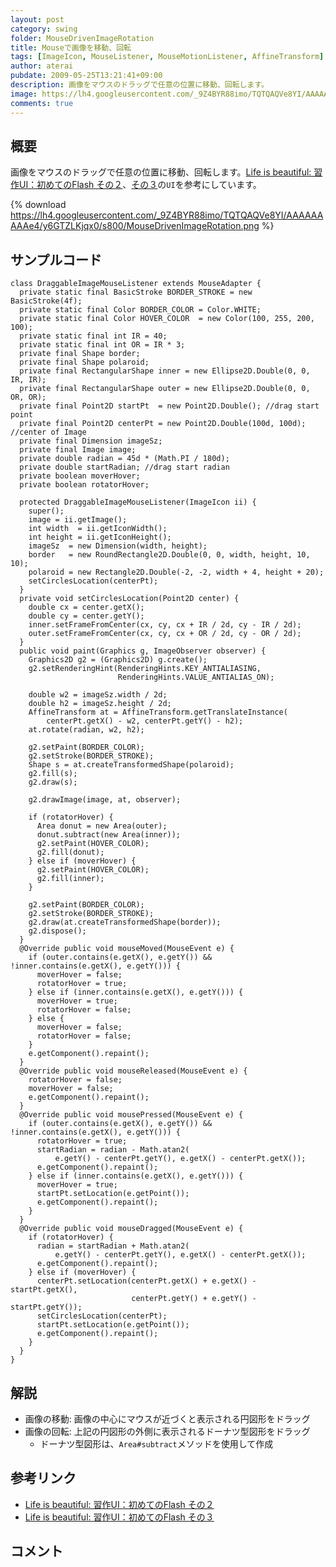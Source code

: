 ```yaml
---
layout: post
category: swing
folder: MouseDrivenImageRotation
title: Mouseで画像を移動、回転
tags: [ImageIcon, MouseListener, MouseMotionListener, AffineTransform]
author: aterai
pubdate: 2009-05-25T13:21:41+09:00
description: 画像をマウスのドラッグで任意の位置に移動、回転します。
image: https://lh4.googleusercontent.com/_9Z4BYR88imo/TQTQAQVe8YI/AAAAAAAAAe4/y6GTZLKjqx0/s800/MouseDrivenImageRotation.png
comments: true
---
```

## 概要
画像をマウスのドラッグで任意の位置に移動、回転します。[Life is beautiful: 習作UI：初めてのFlash その２](http://satoshi.blogs.com/life/2007/05/uiflash_1.html)、[その３](http://satoshi.blogs.com/life/2007/05/uiflash_2.html)の`UI`を参考にしています。

{% download https://lh4.googleusercontent.com/_9Z4BYR88imo/TQTQAQVe8YI/AAAAAAAAAe4/y6GTZLKjqx0/s800/MouseDrivenImageRotation.png %}

## サンプルコード
<pre class="prettyprint"><code>class DraggableImageMouseListener extends MouseAdapter {
  private static final BasicStroke BORDER_STROKE = new BasicStroke(4f);
  private static final Color BORDER_COLOR = Color.WHITE;
  private static final Color HOVER_COLOR  = new Color(100, 255, 200, 100);
  private static final int IR = 40;
  private static final int OR = IR * 3;
  private final Shape border;
  private final Shape polaroid;
  private final RectangularShape inner = new Ellipse2D.Double(0, 0, IR, IR);
  private final RectangularShape outer = new Ellipse2D.Double(0, 0, OR, OR);
  private final Point2D startPt  = new Point2D.Double(); //drag start point
  private final Point2D centerPt = new Point2D.Double(100d, 100d); //center of Image
  private final Dimension imageSz;
  private final Image image;
  private double radian = 45d * (Math.PI / 180d);
  private double startRadian; //drag start radian
  private boolean moverHover;
  private boolean rotatorHover;

  protected DraggableImageMouseListener(ImageIcon ii) {
    super();
    image = ii.getImage();
    int width  = ii.getIconWidth();
    int height = ii.getIconHeight();
    imageSz  = new Dimension(width, height);
    border   = new RoundRectangle2D.Double(0, 0, width, height, 10, 10);
    polaroid = new Rectangle2D.Double(-2, -2, width + 4, height + 20);
    setCirclesLocation(centerPt);
  }
  private void setCirclesLocation(Point2D center) {
    double cx = center.getX();
    double cy = center.getY();
    inner.setFrameFromCenter(cx, cy, cx + IR / 2d, cy - IR / 2d);
    outer.setFrameFromCenter(cx, cy, cx + OR / 2d, cy - OR / 2d);
  }
  public void paint(Graphics g, ImageObserver observer) {
    Graphics2D g2 = (Graphics2D) g.create();
    g2.setRenderingHint(RenderingHints.KEY_ANTIALIASING,
                        RenderingHints.VALUE_ANTIALIAS_ON);

    double w2 = imageSz.width / 2d;
    double h2 = imageSz.height / 2d;
    AffineTransform at = AffineTransform.getTranslateInstance(
        centerPt.getX() - w2, centerPt.getY() - h2);
    at.rotate(radian, w2, h2);

    g2.setPaint(BORDER_COLOR);
    g2.setStroke(BORDER_STROKE);
    Shape s = at.createTransformedShape(polaroid);
    g2.fill(s);
    g2.draw(s);

    g2.drawImage(image, at, observer);

    if (rotatorHover) {
      Area donut = new Area(outer);
      donut.subtract(new Area(inner));
      g2.setPaint(HOVER_COLOR);
      g2.fill(donut);
    } else if (moverHover) {
      g2.setPaint(HOVER_COLOR);
      g2.fill(inner);
    }

    g2.setPaint(BORDER_COLOR);
    g2.setStroke(BORDER_STROKE);
    g2.draw(at.createTransformedShape(border));
    g2.dispose();
  }
  @Override public void mouseMoved(MouseEvent e) {
    if (outer.contains(e.getX(), e.getY()) &amp;&amp; !inner.contains(e.getX(), e.getY())) {
      moverHover = false;
      rotatorHover = true;
    } else if (inner.contains(e.getX(), e.getY())) {
      moverHover = true;
      rotatorHover = false;
    } else {
      moverHover = false;
      rotatorHover = false;
    }
    e.getComponent().repaint();
  }
  @Override public void mouseReleased(MouseEvent e) {
    rotatorHover = false;
    moverHover = false;
    e.getComponent().repaint();
  }
  @Override public void mousePressed(MouseEvent e) {
    if (outer.contains(e.getX(), e.getY()) &amp;&amp; !inner.contains(e.getX(), e.getY())) {
      rotatorHover = true;
      startRadian = radian - Math.atan2(
          e.getY() - centerPt.getY(), e.getX() - centerPt.getX());
      e.getComponent().repaint();
    } else if (inner.contains(e.getX(), e.getY())) {
      moverHover = true;
      startPt.setLocation(e.getPoint());
      e.getComponent().repaint();
    }
  }
  @Override public void mouseDragged(MouseEvent e) {
    if (rotatorHover) {
      radian = startRadian + Math.atan2(
          e.getY() - centerPt.getY(), e.getX() - centerPt.getX());
      e.getComponent().repaint();
    } else if (moverHover) {
      centerPt.setLocation(centerPt.getX() + e.getX() - startPt.getX(),
                           centerPt.getY() + e.getY() - startPt.getY());
      setCirclesLocation(centerPt);
      startPt.setLocation(e.getPoint());
      e.getComponent().repaint();
    }
  }
}
</code></pre>

## 解説
- 画像の移動: 画像の中心にマウスが近づくと表示される円図形をドラッグ
- 画像の回転: 上記の円図形の外側に表示されるドーナツ型図形をドラッグ
    - ドーナツ型図形は、`Area#subtract`メソッドを使用して作成

<!-- dummy comment line for breaking list -->

## 参考リンク
- [Life is beautiful: 習作UI：初めてのFlash その２](http://satoshi.blogs.com/life/2007/05/uiflash_1.html)
- [Life is beautiful: 習作UI：初めてのFlash その３](http://satoshi.blogs.com/life/2007/05/uiflash_2.html)

<!-- dummy comment line for breaking list -->

## コメント
